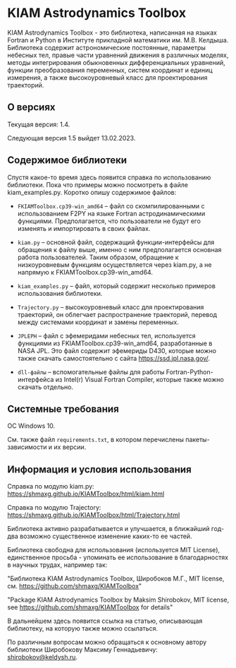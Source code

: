 # KIAM Astrodynamics Toolbox

KIAM Astrodynamics Toolbox - это библиотека, написанная на языках Fortran и Python в Институте прикладной математики им. М.В. Келдыша.
Библиотека содержит астрономические постоянные, параметры небесных тел, правые части уравнений движения в различных моделях, методы интегрирования обыкновенных дифференциальных уравнений, функции преобразования переменных, систем координат и единиц измерения, а также высокоуровневый класс для проектирования траекторий.

## О версиях

Текущая версия: 1.4.

Следующая версия 1.5 выйдет 13.02.2023.

## Содержимое библиотеки

Спустя какое-то время здесь появится справка по использованию библиотеки. Пока что примеры можно посмотреть в файле kiam_examples.py.
Коротко опишу содержимое файлов:

- `FKIAMToolbox.cp39-win_amd64` – файл со скомпилированными с использованием F2PY на языке Fortran астродинамическими функциями. Предполагается, что пользователи не будут его изменять и импортировать в своих файлах.

- `kiam.py` – основной файл, содержащий функции-интерфейсы для обращения к файлу выше, именно с ним предполагается основная работа пользователей. Таким образом, обращение к низкоуровневым функциям осуществляется через kiam.py, а не напрямую к FKIAMToolbox.cp39-win_amd64.

- `kiam_examples.py` – файл, который содержит несколько примеров использования библиотеки.

- `Trajectory.py` – высокоуровневый класс для проектирования траекторий, он облегчает распространение траекторий, перевод между системами координат и замены переменных.

- `JPLEPH` – файл с эфемеридами небесных тел, используется функциями из FKIAMToolbox.cp39-win_amd64, разработанные в NASA JPL. Это файл содержит эфемериды D430, которые можно также скачать самостоятельно с сайта https://ssd.jpl.nasa.gov/.

- `dll-файлы` – вспомогательные файлы для работы Fortran-Python-интерфейса из Intel(r) Visual Fortran Compiler, которые также можно скачать отдельно.

## Системные требования

ОС Windows 10.

См. также файл `requirements.txt`, в котором перечислены пакеты-зависимости и их версии.

## Информация и условия использования

Справка по модулю kiam.py: https://shmaxg.github.io/KIAMToolbox/html/kiam.html

Справка по модулю Trajectory: https://shmaxg.github.io/KIAMToolbox/html/Trajectory.html

Библиотека активно разрабатывается и улучшается, в ближайший год-два возможно существенное изменение каких-то ее частей.

Библиотека свободна для использования (используется MIT License), единственное просьба - упоминать ее использование в благодарностях в научных трудах, например так:

"Библиотека KIAM Astrodynamics Toolbox, Широбоков М.Г., MIT license, см. https://github.com/shmaxg/KIAMToolbox"

"Package KIAM Astrodynamics Toolbox by Maksim Shirobokov, MIT license, see https://github.com/shmaxg/KIAMToolbox for details"

В дальнейшем здесь появится ссылка на статью, описывающая библиотеку, на которую также можно ссылаться.

По различным вопросам можно обращаться к основному автору библиотеки Широбокову Максиму Геннадьевичу: shirobokov@keldysh.ru.
